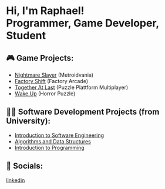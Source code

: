 <h1>Hi, I'm Raphael! <br/><a>Programmer</a>, <a">Game Developer</a>, <a>Student</a></h1>


<h2>🎮 Game Projects:</h2>

- [Nightmare Slayer](https://knifeuine.itch.io/nightmare-slayer) (Metroidvania)
- [Factory Shift](https://knifeuine.itch.io/factory-shift) (Factory Arcade)
- [Together At Last](https://imnotplasma.itch.io/together-at-last) (Puzzle Plattform Multiplayer)
- [Wake Up](https://alexstarzengruber.itch.io/wake-up) (Horror Puzzle)

<h2>👨‍💻 Software Development Projects (from University):</h2>

- [Introduction to Software Engineering](https://github.com/raphael-frank/EIST)
- [Algorithms and Data Structures](https://github.com/raphael-frank/GAD)
- [Introduction to Programming](https://github.com/raphael-frank/PGDP)


<h2> 🤳 Socials:</h2>

[linkedin](https://www.linkedin.com/in/raphael-frank/)

<!--
**raphael-frank/raphael-frank** is a ✨ _special_ ✨ repository because its `README.md` (this file) appears on your GitHub profile.

Here are some ideas to get you started:

- 🔭 I’m currently working on ...
- 🌱 I’m currently learning ...
- 👯 I’m looking to collaborate on ...
- 🤔 I’m looking for help with ...
- 💬 Ask me about ...
- 📫 How to reach me: ...
- 😄 Pronouns: ...
- ⚡ Fun fact: ...
-->
